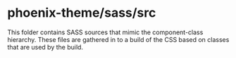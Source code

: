 # phoenix-theme/sass/src

This folder contains SASS sources that mimic the component-class hierarchy. These files
are gathered in to a build of the CSS based on classes that are used by the build.
